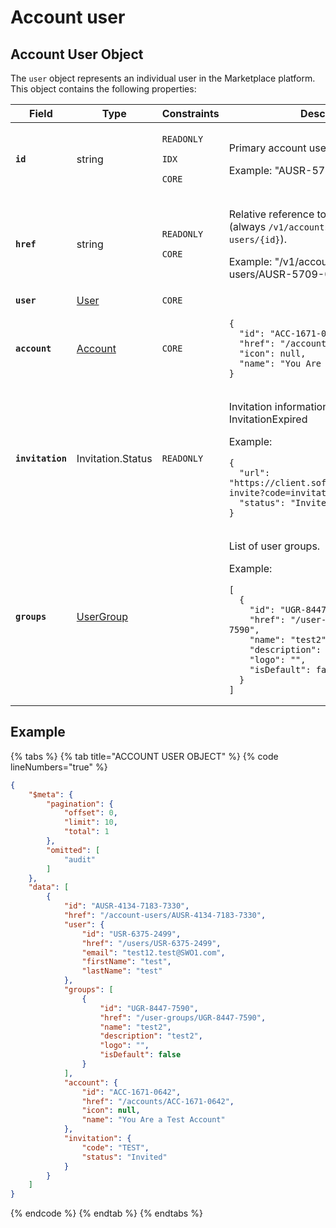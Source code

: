 # Account user

## Account User Object

The `user` object represents an individual user in the Marketplace platform. This object contains the following properties:&#x20;

<table data-full-width="false"><thead><tr><th width="179">Field</th><th width="135">Type</th><th width="185">Constraints</th><th>Description</th></tr></thead><tbody><tr><td><strong><code>id</code></strong></td><td>string</td><td><p><code>READONLY</code> </p><p><code>IDX</code></p><p><code>CORE</code></p></td><td><p>Primary account user identifier. </p><p></p><p>Example: "AUSR-5709-0422-8243"</p></td></tr><tr><td><strong><code>href</code></strong></td><td>string</td><td><p><code>READONLY</code> </p><p><code>CORE</code></p></td><td><p>Relative reference to object on API (always <code>/v1/accounts/account-users/{id}</code>). </p><p></p><p>Example: "/v1/accounts/account-users/AUSR-5709-0422-8243"</p></td></tr><tr><td><strong><code>user</code></strong></td><td><a href="../user/#user-object">User</a></td><td><code>CORE</code></td><td></td></tr><tr><td><strong><code>account</code></strong></td><td><a href="../account/#account-object">Account</a></td><td><code>CORE</code></td><td><pre class="language-json" data-line-numbers><code class="lang-json">{
  "id": "ACC-1671-0642",
  "href": "/accounts/ACC-1671-0642",
  "icon": null,
  "name": "You Are a Test Account"
}
</code></pre></td></tr><tr><td><strong><code>invitation</code></strong></td><td>Invitation.Status</td><td><code>READONLY</code> </td><td><p>Invitation information: Invited, Active, InvitationExpired </p><p></p><p>Example:</p><pre class="language-json" data-line-numbers><code class="lang-json">{
  "url": "https://client.softwareone.com/accept-invite?code=invitationCode",
  "status": "Invited"
}
</code></pre></td></tr><tr><td><strong><code>groups</code></strong></td><td><a href="../user-groups/#group-object">UserGroup</a></td><td></td><td><p>List of user groups. </p><p></p><p>Example: </p><pre class="language-json" data-line-numbers><code class="lang-json">[
  {
    "id": "UGR-8447-7590",
    "href": "/user-groups/UGR-8447-7590",
    "name": "test2",
    "description": "test2",
    "logo": "",
    "isDefault": false
  }
]
</code></pre></td></tr></tbody></table>

## Example

{% tabs %}
{% tab title="ACCOUNT USER OBJECT" %}
{% code lineNumbers="true" %}
```json
{
    "$meta": {
        "pagination": {
            "offset": 0,
            "limit": 10,
            "total": 1
        },
        "omitted": [
            "audit"
        ]
    },
    "data": [
        {
            "id": "AUSR-4134-7183-7330",
            "href": "/account-users/AUSR-4134-7183-7330",
            "user": {
                "id": "USR-6375-2499",
                "href": "/users/USR-6375-2499",
                "email": "test12.test@SWO1.com",
                "firstName": "test",
                "lastName": "test"
            },
            "groups": [
                {
                    "id": "UGR-8447-7590",
                    "href": "/user-groups/UGR-8447-7590",
                    "name": "test2",
                    "description": "test2",
                    "logo": "",
                    "isDefault": false
                }
            ],
            "account": {
                "id": "ACC-1671-0642",
                "href": "/accounts/ACC-1671-0642",
                "icon": null,
                "name": "You Are a Test Account"
            },
            "invitation": {
                "code": "TEST",
                "status": "Invited"
            }
        }
    ]
}
```
{% endcode %}
{% endtab %}
{% endtabs %}
